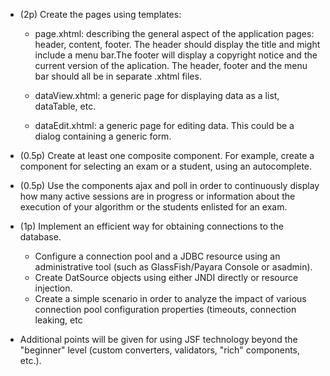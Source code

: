 
- (2p) Create the pages using templates:
	-  page.xhtml: describing the general aspect of the application pages: header, content, footer. The header should display the title and might include a menu bar.The footer will display a copyright notice and the current version of the aplication. The header, footer and the menu bar should all be in separate .xhtml files.

	- dataView.xhtml: a generic page for displaying data as a list, dataTable, etc.

	- dataEdit.xhtml: a generic page for editing data. This could be a dialog containing a generic form.

- (0.5p) Create at least one composite component. For example, create a component for selecting an exam or a student, using an autocomplete.
- (0.5p) Use the components ajax and poll in order to continuously display how many active sessions are in progress or information about the execution of your algorithm or the students enlisted for an exam.
- (1p) Implement an efficient way for obtaining connections to the database.
	-  Configure a connection pool and a JDBC resource using an administrative tool (such as GlassFish/Payara Console or asadmin).
	-  Create DatSource objects using either JNDI directly or resource injection.
	-  Create a simple scenario in order to analyze the impact of various connection pool configuration properties (timeouts, connection leaking, etc

- Additional points will be given for using JSF technology beyond the "beginner" level (custom converters, validators, "rich" components, etc.).
